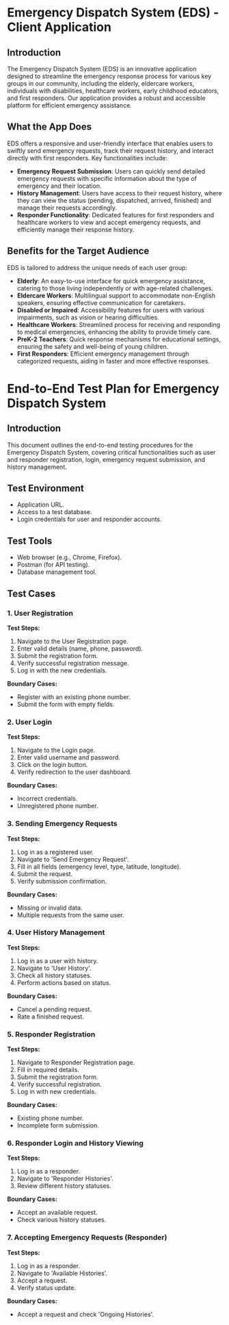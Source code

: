 # Emergency Dispatch System (EDS) - Client Application

## Introduction
The Emergency Dispatch System (EDS) is an innovative application designed to streamline the emergency response process for various key groups in our community, including the elderly, eldercare workers, individuals with disabilities, healthcare workers, early childhood educators, and first responders. Our application provides a robust and accessible platform for efficient emergency assistance.

## What the App Does
EDS offers a responsive and user-friendly interface that enables users to swiftly send emergency requests, track their request history, and interact directly with first responders. Key functionalities include:

- **Emergency Request Submission**: Users can quickly send detailed emergency requests with specific information about the type of emergency and their location.
- **History Management**: Users have access to their request history, where they can view the status (pending, dispatched, arrived, finished) and manage their requests accordingly.
- **Responder Functionality**: Dedicated features for first responders and healthcare workers to view and accept emergency requests, and efficiently manage their response history.


## Benefits for the Target Audience
EDS is tailored to address the unique needs of each user group:

- **Elderly**: An easy-to-use interface for quick emergency assistance, catering to those living independently or with age-related challenges.
- **Eldercare Workers**: Multilingual support to accommodate non-English speakers, ensuring effective communication for caretakers.
- **Disabled or Impaired**: Accessibility features for users with various impairments, such as vision or hearing difficulties.
- **Healthcare Workers**: Streamlined process for receiving and responding to medical emergencies, enhancing the ability to provide timely care.
- **PreK-2 Teachers**: Quick response mechanisms for educational settings, ensuring the safety and well-being of young children.
- **First Responders**: Efficient emergency management through categorized requests, aiding in faster and more effective responses.




# End-to-End Test Plan for Emergency Dispatch System

## Introduction
This document outlines the end-to-end testing procedures for the Emergency Dispatch System, covering critical functionalities such as user and responder registration, login, emergency request submission, and history management.

## Test Environment
- Application URL.
- Access to a test database.
- Login credentials for user and responder accounts.

## Test Tools
- Web browser (e.g., Chrome, Firefox).
- Postman (for API testing).
- Database management tool.

## Test Cases

### 1. User Registration
**Test Steps:**
1. Navigate to the User Registration page.
2. Enter valid details (name, phone, password).
3. Submit the registration form.
4. Verify successful registration message.
5. Log in with the new credentials.

**Boundary Cases:**
- Register with an existing phone number.
- Submit the form with empty fields.

### 2. User Login
**Test Steps:**
1. Navigate to the Login page.
2. Enter valid username and password.
3. Click on the login button.
4. Verify redirection to the user dashboard.

**Boundary Cases:**
- Incorrect credentials.
- Unregistered phone number.

### 3. Sending Emergency Requests
**Test Steps:**
1. Log in as a registered user.
2. Navigate to 'Send Emergency Request'.
3. Fill in all fields (emergency level, type, latitude, longitude).
4. Submit the request.
5. Verify submission confirmation.

**Boundary Cases:**
- Missing or invalid data.
- Multiple requests from the same user.

### 4. User History Management
**Test Steps:**
1. Log in as a user with history.
2. Navigate to 'User History'.
3. Check all history statuses.
4. Perform actions based on status.

**Boundary Cases:**
- Cancel a pending request.
- Rate a finished request.

### 5. Responder Registration
**Test Steps:**
1. Navigate to Responder Registration page.
2. Fill in required details.
3. Submit the registration form.
4. Verify successful registration.
5. Log in with new credentials.

**Boundary Cases:**
- Existing phone number.
- Incomplete form submission.

### 6. Responder Login and History Viewing
**Test Steps:**
1. Log in as a responder.
2. Navigate to 'Responder Histories'.
3. Review different history statuses.

**Boundary Cases:**
- Accept an available request.
- Check various history statuses.

### 7. Accepting Emergency Requests (Responder)
**Test Steps:**
1. Log in as a responder.
2. Navigate to 'Available Histories'.
3. Accept a request.
4. Verify status update.

**Boundary Cases:**
- Accept a request and check 'Ongoing Histories'.


